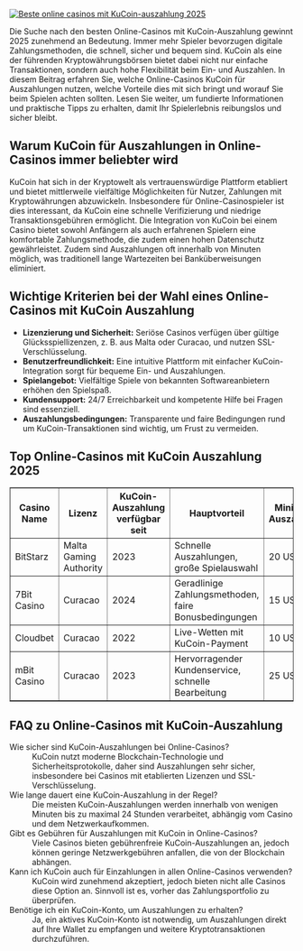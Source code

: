 [![Beste online casinos mit KuCoin-auszahlung 2025](https://123-caf.pages.dev/gitsignup.png)](https://vrmoo.ru/Bt82HjjY)

<p>Die Suche nach den besten Online-Casinos mit KuCoin-Auszahlung gewinnt 2025 zunehmend an Bedeutung. Immer mehr Spieler bevorzugen digitale Zahlungsmethoden, die schnell, sicher und bequem sind. KuCoin als eine der führenden Kryptowährungsbörsen bietet dabei nicht nur einfache Transaktionen, sondern auch hohe Flexibilität beim Ein- und Auszahlen. In diesem Beitrag erfahren Sie, welche Online-Casinos KuCoin für Auszahlungen nutzen, welche Vorteile dies mit sich bringt und worauf Sie beim Spielen achten sollten. Lesen Sie weiter, um fundierte Informationen und praktische Tipps zu erhalten, damit Ihr Spielerlebnis reibungslos und sicher bleibt.</p>  <h2>Warum KuCoin für Auszahlungen in Online-Casinos immer beliebter wird</h2> <p>KuCoin hat sich in der Kryptowelt als vertrauenswürdige Plattform etabliert und bietet mittlerweile vielfältige Möglichkeiten für Nutzer, Zahlungen mit Kryptowährungen abzuwickeln. Insbesondere für Online-Casinospieler ist dies interessant, da KuCoin eine schnelle Verifizierung und niedrige Transaktionsgebühren ermöglicht. Die Integration von KuCoin bei einem Casino bietet sowohl Anfängern als auch erfahrenen Spielern eine komfortable Zahlungsmethode, die zudem einen hohen Datenschutz gewährleistet. Zudem sind Auszahlungen oft innerhalb von Minuten möglich, was traditionell lange Wartezeiten bei Banküberweisungen eliminiert.</p>  <h2>Wichtige Kriterien bei der Wahl eines Online-Casinos mit KuCoin Auszahlung</h2> <ul> <li><strong>Lizenzierung und Sicherheit:</strong> Seriöse Casinos verfügen über gültige Glücksspiellizenzen, z. B. aus Malta oder Curacao, und nutzen SSL-Verschlüsselung.</li> <li><strong>Benutzerfreundlichkeit:</strong> Eine intuitive Plattform mit einfacher KuCoin-Integration sorgt für bequeme Ein- und Auszahlungen.</li> <li><strong>Spielangebot:</strong> Vielfältige Spiele von bekannten Softwareanbietern erhöhen den Spielspaß.</li> <li><strong>Kundensupport:</strong> 24/7 Erreichbarkeit und kompetente Hilfe bei Fragen sind essenziell.</li> <li><strong>Auszahlungsbedingungen:</strong> Transparente und faire Bedingungen rund um KuCoin-Transaktionen sind wichtig, um Frust zu vermeiden.</li> </ul>  <h2>Top Online-Casinos mit KuCoin Auszahlung 2025</h2> <table border="1" cellpadding="5" cellspacing="0">   <thead>     <tr>       <th>Casino Name</th>       <th>Lizenz</th>       <th>KuCoin-Auszahlung verfügbar seit</th>       <th>Hauptvorteil</th>       <th>Minimum Auszahlung</th>     </tr>   </thead>   <tbody>     <tr>       <td>BitStarz</td>       <td>Malta Gaming Authority</td>       <td>2023</td>       <td>Schnelle Auszahlungen, große Spielauswahl</td>       <td>20 USDT</td>     </tr>     <tr>       <td>7Bit Casino</td>       <td>Curacao</td>       <td>2024</td>       <td>Geradlinige Zahlungsmethoden, faire Bonusbedingungen</td>       <td>15 USDT</td>     </tr>     <tr>       <td>Cloudbet</td>       <td>Curacao</td>       <td>2022</td>       <td>Live-Wetten mit KuCoin-Payment</td>       <td>10 USDT</td>     </tr>     <tr>       <td>mBit Casino</td>       <td>Curacao</td>       <td>2023</td>       <td>Hervorragender Kundenservice, schnelle Bearbeitung</td>       <td>25 USDT</td>     </tr>   </tbody> </table>  <h2>FAQ zu Online-Casinos mit KuCoin-Auszahlung</h2> <dl>   <dt>Wie sicher sind KuCoin-Auszahlungen bei Online-Casinos?</dt>   <dd>KuCoin nutzt moderne Blockchain-Technologie und Sicherheitsprotokolle, daher sind Auszahlungen sehr sicher, insbesondere bei Casinos mit etablierten Lizenzen und SSL-Verschlüsselung.</dd>    <dt>Wie lange dauert eine KuCoin-Auszahlung in der Regel?</dt>   <dd>Die meisten KuCoin-Auszahlungen werden innerhalb von wenigen Minuten bis zu maximal 24 Stunden verarbeitet, abhängig vom Casino und dem Netzwerkaufkommen.</dd>    <dt>Gibt es Gebühren für Auszahlungen mit KuCoin in Online-Casinos?</dt>   <dd>Viele Casinos bieten gebührenfreie KuCoin-Auszahlungen an, jedoch können geringe Netzwerkgebühren anfallen, die von der Blockchain abhängen.</dd>    <dt>Kann ich KuCoin auch für Einzahlungen in allen Online-Casinos verwenden?</dt>   <dd>KuCoin wird zunehmend akzeptiert, jedoch bieten nicht alle Casinos diese Option an. Sinnvoll ist es, vorher das Zahlungsportfolio zu überprüfen.</dd>    <dt>Benötige ich ein KuCoin-Konto, um Auszahlungen zu erhalten?</dt>   <dd>Ja, ein aktives KuCoin-Konto ist notwendig, um Auszahlungen direkt auf Ihre Wallet zu empfangen und weitere Kryptotransaktionen durchzuführen.</dd> </dl>